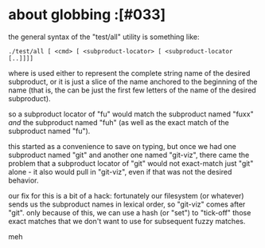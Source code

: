 # about globbing :[#033]

the general syntax of the "test/all" utility is something like:

    ./test/all [ <cmd> [ <subproduct-locator> [ <subproduct-locator [..]]]]

where <subproduct-locator> is used either to represent the complete
string name of the desired subproduct, or it is just a slice of the
name anchored to the beginning of the name (that is, the <subproduct-locator>
can be just the first few letters of the name of the desired subproduct).

so a subproduct locator of "fu" would match the subproduct named "fuxx" *and*
the subproduct named "fuh" (as well as the exact match of the subproduct
named "fu").

this started as a convenience to save on typing, but once we had one
subproduct named "git" and another one named "git-viz", there came the
problem that a subproduct locator of "git" would not exact-match just
"git" alone - it also would pull in "git-viz", even if that was not the
desired behavior.

our fix for this is a bit of a hack: fortunately our filesystem (or
whatever) sends us the subproduct names in lexical order, so "git-viz"
comes after "git". only because of this, we can use a hash (or "set") to
"tick-off" those exact matches that we don't want to use for subsequent
fuzzy matches.

meh
